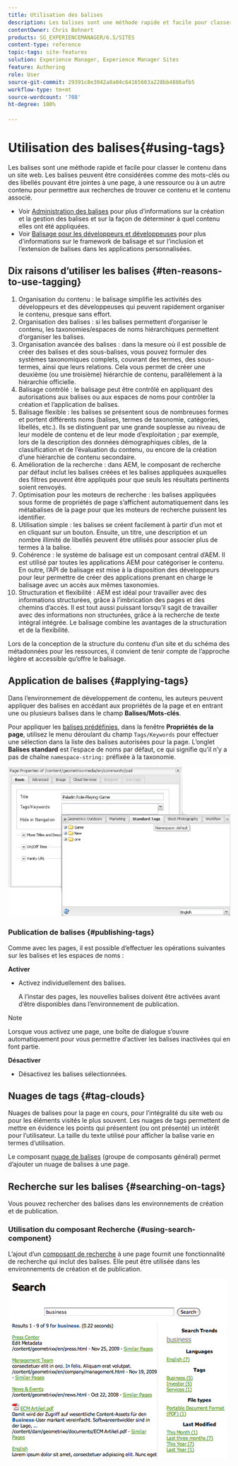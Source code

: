 ```yaml
---
title: Utilisation des balises
description: Les balises sont une méthode rapide et facile pour classer le contenu dans un site web. Les balises peuvent être considérées comme des mots-clés ou des libellés pouvant être jointes à une page, à une ressource ou à un autre contenu pour permettre aux recherches de trouver ce contenu et le contenu associé.
contentOwner: Chris Bohnert
products: SG_EXPERIENCEMANAGER/6.5/SITES
content-type: reference
topic-tags: site-features
solution: Experience Manager, Experience Manager Sites
feature: Authoring
role: User
source-git-commit: 29391c8e3042a8a04c64165663a228bb4886afb5
workflow-type: tm+mt
source-wordcount: '708'
ht-degree: 100%

---
```


# Utilisation des balises{#using-tags}

Les balises sont une méthode rapide et facile pour classer le contenu dans un site web. Les balises peuvent être considérées comme des mots-clés ou des libellés pouvant être jointes à une page, à une ressource ou à un autre contenu pour permettre aux recherches de trouver ce contenu et le contenu associé.

* Voir [Administration des balises](/help/sites-administering/tags.md) pour plus d’informations sur la création et la gestion des balises et sur la façon de déterminer à quel contenu elles ont été appliquées.
* Voir [Balisage pour les développeurs et développeuses](/help/sites-developing/tags.md) pour plus d’informations sur le framework de balisage et sur l’inclusion et l’extension de balises dans les applications personnalisées.

## Dix raisons d’utiliser les balises {#ten-reasons-to-use-tagging}

1. Organisation du contenu : le balisage simplifie les activités des développeurs et des développeuses qui peuvent rapidement organiser le contenu, presque sans effort.
1. Organisation des balises : si les balises permettent d’organiser le contenu, les taxonomies/espaces de noms hiérarchiques permettent d’organiser les balises.
1. Organisation avancée des balises : dans la mesure où il est possible de créer des balises et des sous-balises, vous pouvez formuler des systèmes taxonomiques complets, couvrant des termes, des sous-termes, ainsi que leurs relations. Cela vous permet de créer une deuxième (ou une troisième) hiérarchie de contenu, parallèlement à la hiérarchie officielle.
1. Balisage contrôlé : le balisage peut être contrôlé en appliquant des autorisations aux balises ou aux espaces de noms pour contrôler la création et l’application de balises.
1. Balisage flexible : les balises se présentent sous de nombreuses formes et portent différents noms (balises, termes de taxonomie, catégories, libellés, etc.). Ils se distinguent par une grande souplesse au niveau de leur modèle de contenu et de leur mode d’exploitation ; par exemple, lors de la description des données démographiques cibles, de la classification et de l’évaluation du contenu, ou encore de la création d’une hiérarchie de contenu secondaire.
1. Amélioration de la recherche : dans AEM, le composant de recherche par défaut inclut les balises créées et les balises appliquées auxquelles des filtres peuvent être appliqués pour que seuls les résultats pertinents soient renvoyés.
1. Optimisation pour les moteurs de recherche : les balises appliquées sous forme de propriétés de page s’affichent automatiquement dans les métabalises de la page pour que les moteurs de recherche puissent les identifier.
1. Utilisation simple : les balises se créent facilement à partir d’un mot et en cliquant sur un bouton. Ensuite, un titre, une description et un nombre illimité de libellés peuvent être utilisés pour associer plus de termes à la balise.
1. Cohérence : le système de balisage est un composant central d’AEM. Il est utilisé par toutes les applications AEM pour catégoriser le contenu. En outre, l’API de balisage est mise à la disposition des développeurs pour leur permettre de créer des applications prenant en charge le balisage avec un accès aux mêmes taxonomies.
1. Structuration et flexibilité : AEM est idéal pour travailler avec des informations structurées, grâce à l’imbrication des pages et des chemins d’accès. Il est tout aussi puissant lorsqu’il sagit de travailler avec des informations non structurées, grâce à la recherche de texte intégral intégrée. Le balisage combine les avantages de la structuration et de la flexibilité.

Lors de la conception de la structure du contenu d’un site et du schéma des métadonnées pour les ressources, il convient de tenir compte de l’approche légère et accessible qu’offre le balisage.

## Application de balises {#applying-tags}

Dans l’environnement de développement de contenu, les auteurs peuvent appliquer des balises en accédant aux propriétés de la page et en entrant une ou plusieurs balises dans le champ **Balises/Mots-clés**.

Pour appliquer les [balises prédéfinies](/help/sites-administering/tags.md), dans la fenêtre **Propriétés de la page**, utilisez le menu déroulant du champ `Tags/Keywords` pour effectuer une sélection dans la liste des balises autorisées pour la page. L’onglet **Balises standard** est l’espace de noms par défaut, ce qui signifie qu’il n’y a pas de chaîne `namespace-string:` préfixée à la taxonomie.

![chlimage_1-2](assets/chlimage_1-2a.png)

### Publication de balises {#publishing-tags}

Comme avec les pages, il est possible d’effectuer les opérations suivantes sur les balises et les espaces de noms :

**Activer**

* Activez individuellement des balises.

  A l’instar des pages, les nouvelles balises doivent être activées avant d’être disponibles dans l’environnement de publication.

>[!NOTE]
>
>Lorsque vous activez une page, une boîte de dialogue s’ouvre automatiquement pour vous permettre d’activer les balises inactivées qui en font partie.

**Désactiver**

* Désactivez les balises sélectionnées.

## Nuages de tags {#tag-clouds}

Nuages de balises pour la page en cours, pour l’intégralité du site web ou pour les éléments visités le plus souvent. Les nuages de tags permettent de mettre en évidence les points qui présentent (ou ont présenté) un intérêt pour l’utilisateur. La taille du texte utilisé pour afficher la balise varie en termes d’utilisation.

Le composant [nuage de balises](/help/sites-classic-ui-authoring/classic-page-author-edit-mode.md#tag-cloud) (groupe de composants général) permet d’ajouter un nuage de balises à une page.

## Recherche sur les balises {#searching-on-tags}

Vous pouvez rechercher des balises dans les environnements de création et de publication.

### Utilisation du composant Recherche {#using-search-component}

L’ajout d’un [composant de recherche](/help/sites-classic-ui-authoring/classic-page-author-edit-mode.md#search) à une page fournit une fonctionnalité de recherche qui inclut des balises. Elle peut être utilisée dans les environnements de création et de publication.

![chlimage_1-3](assets/chlimage_1-3a.png)
